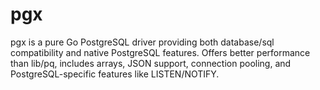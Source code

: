 # pgx

pgx is a pure Go PostgreSQL driver providing both database/sql compatibility and native PostgreSQL features. Offers better performance than lib/pq, includes arrays, JSON support, connection pooling, and PostgreSQL-specific features like LISTEN/NOTIFY.